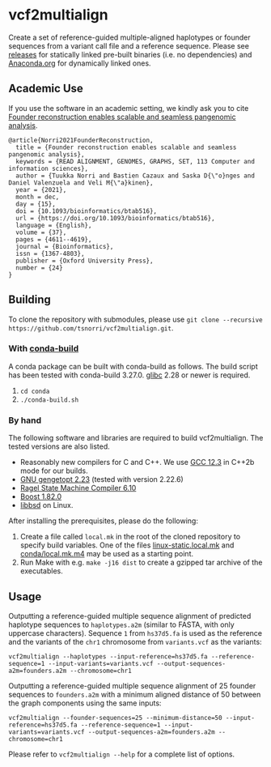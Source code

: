 # vcf2multialign

Create a set of reference-guided multiple-aligned haplotypes or founder sequences from a variant call file and a reference sequence. Please see [releases](https://github.com/tsnorri/vcf2multialign/releases) for statically linked pre-built binaries (i.e. no dependencies) and [Anaconda.org](https://anaconda.org/tsnorri/vcf2multialign) for dynamically linked ones.

## Academic Use

If you use the software in an academic setting, we kindly ask you to cite [Founder reconstruction enables scalable and seamless pangenomic analysis](https://doi.org/10.1093/bioinformatics/btab516).

```TeX
@article{Norri2021FounderReconstruction,
  title = {Founder reconstruction enables scalable and seamless pangenomic analysis},
  keywords = {READ ALIGNMENT, GENOMES, GRAPHS, SET, 113 Computer and information sciences},
  author = {Tuukka Norri and Bastien Cazaux and Saska D{\"o}nges and Daniel Valenzuela and Veli M{\"a}kinen},
  year = {2021},
  month = dec,
  day = {15},
  doi = {10.1093/bioinformatics/btab516},
  url = {https://doi.org/10.1093/bioinformatics/btab516},
  language = {English},
  volume = {37},
  pages = {4611--4619},
  journal = {Bioinformatics},
  issn = {1367-4803},
  publisher = {Oxford University Press},
  number = {24}
}
```

## Building

To clone the repository with submodules, please use `git clone --recursive https://github.com/tsnorri/vcf2multialign.git`.

### With [conda-build](https://docs.conda.io/projects/conda-build/en/stable/index.html)

A conda package can be built with conda-build as follows. The build script has been tested with conda-build 3.27.0. [glibc](https://www.gnu.org/software/libc/) 2.28 or newer is required.

1. `cd conda`
2. `./conda-build.sh`

### By hand

The following software and libraries are required to build vcf2multialign. The tested versions are also listed.

- Reasonably new compilers for C and C++. We use [GCC 12.3](https://gcc.gnu.org) in C++2b mode for our builds.
- [GNU gengetopt 2.23](https://www.gnu.org/software/gengetopt/gengetopt.html) (tested with version 2.22.6)
- [Ragel State Machine Compiler 6.10](http://www.colm.net/open-source/ragel/)
- [Boost 1.82.0](http://www.boost.org)
- [libbsd](https://libbsd.freedesktop.org/) on Linux.

After installing the prerequisites, please do the following:

1. Create a file called `local.mk` in the root of the cloned repository to specify build variables. One of the files [linux-static.local.mk](linux-static.local.mk) and [conda/local.mk.m4](conda/local.mk.m4) may be used as a starting point.
2. Run Make with e.g. `make -j16 dist` to create a gzipped tar archive of the executables.

## Usage

Outputting a reference-guided multiple sequence alignment of predicted haplotype sequences to `haplotypes.a2m` (similar to FASTA, with only uppercase characters). Sequence `1` from `hs37d5.fa` is used as the reference and the variants of the `chr1` chromosome from `variants.vcf` as the variants:

```
vcf2multialign --haplotypes --input-reference=hs37d5.fa --reference-sequence=1 --input-variants=variants.vcf --output-sequences-a2m=founders.a2m --chromosome=chr1
```

Outputting a reference-guided multiple sequence alignment of 25 founder sequences to `founders.a2m` with a minimum aligned distance of 50 between the graph components using the same inputs:

```
vcf2multialign --founder-sequences=25 --minimum-distance=50 --input-reference=hs37d5.fa --reference-sequence=1 --input-variants=variants.vcf --output-sequences-a2m=founders.a2m --chromosome=chr1
```

Please refer to `vcf2multialign --help` for a complete list of options.
